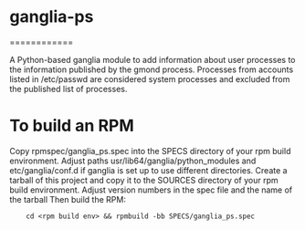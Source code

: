 # ganglia-ps
============

A Python-based ganglia module to add information about user processes to the
information published by the gmond process.
Processes from accounts listed in /etc/passwd are considered system processes
and excluded from the published list of processes.

# To build an RPM

Copy rpmspec/ganglia_ps.spec into the SPECS directory of your rpm build environment.
Adjust paths usr/lib64/ganglia/python_modules and etc/ganglia/conf.d if ganglia is
set up to use different directories.
Create a tarball of this project and copy it to the SOURCES directory of your rpm
build environment. Adjust version numbers in the spec file and the name of the tarball
Then build the RPM:

		cd <rpm build env> && rpmbuild -bb SPECS/ganglia_ps.spec

